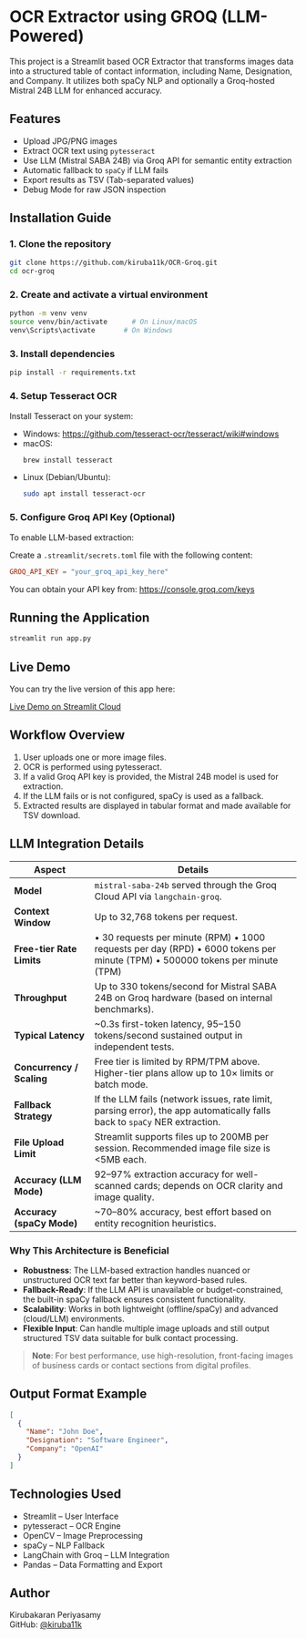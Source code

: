 # OCR Extractor using GROQ (LLM-Powered)

This project is a Streamlit based OCR  Extractor that transforms images data into a structured table of contact information, including Name, Designation, and Company. It utilizes both spaCy NLP and optionally a Groq-hosted Mistral 24B LLM for enhanced accuracy.

## Features

- Upload JPG/PNG images
- Extract OCR text using `pytesseract`
- Use LLM (Mistral SABA 24B) via Groq API for semantic entity extraction
- Automatic fallback to `spaCy` if LLM fails
- Export results as TSV (Tab-separated values)
- Debug Mode for raw JSON inspection

## Installation Guide

### 1. Clone the repository

```bash
git clone https://github.com/kiruba11k/OCR-Groq.git
cd ocr-groq
```

### 2. Create and activate a virtual environment

```bash
python -m venv venv
source venv/bin/activate      # On Linux/macOS
venv\Scripts\activate       # On Windows
```

### 3. Install dependencies

```bash
pip install -r requirements.txt
```

### 4. Setup Tesseract OCR

Install Tesseract on your system:

- Windows: https://github.com/tesseract-ocr/tesseract/wiki#windows
- macOS:
  ```bash
  brew install tesseract
  ```
- Linux (Debian/Ubuntu):
  ```bash
  sudo apt install tesseract-ocr
  ```

### 5. Configure Groq API Key (Optional)

To enable LLM-based extraction:

Create a `.streamlit/secrets.toml` file with the following content:

```toml
GROQ_API_KEY = "your_groq_api_key_here"
```

You can obtain your API key from: https://console.groq.com/keys

## Running the Application

```bash
streamlit run app.py
```
## Live Demo

You can try the live version of this app here:

[ Live Demo on Streamlit Cloud](https://lsocrgroq.streamlit.app/)


## Workflow Overview

1. User uploads one or more image files.
2. OCR is performed using pytesseract.
3. If a valid Groq API key is provided, the Mistral 24B model is used for extraction.
4. If the LLM fails or is not configured, spaCy is used as a fallback.
5. Extracted results are displayed in tabular format and made available for TSV download.

## LLM Integration Details

| Aspect                    | Details                                                                                           |
|---------------------------|---------------------------------------------------------------------------------------------------|
| **Model**                 | `mistral-saba-24b` served through the Groq Cloud API via `langchain-groq`.                        |
| **Context Window**        | Up to 32,768 tokens per request.                                                                  |
| **Free-tier Rate Limits** | • 30 requests per minute (RPM)  • 1000 requests per day (RPD)  • 6000 tokens per minute (TPM)  • 500000 tokens per minute (TPM) |
| **Throughput**            | Up to 330 tokens/second for Mistral SABA 24B on Groq hardware (based on internal benchmarks).     |
| **Typical Latency**       | ~0.3s first-token latency, 95–150 tokens/second sustained output in independent tests.            |
| **Concurrency / Scaling** | Free tier is limited by RPM/TPM above. Higher-tier plans allow up to 10× limits or batch mode.    |
| **Fallback Strategy**     | If the LLM fails (network issues, rate limit, parsing error), the app automatically falls back to `spaCy` NER extraction. |
| **File Upload Limit**     | Streamlit supports files up to 200MB per session. Recommended image file size is <5MB each.       |
| **Accuracy (LLM Mode)**   | 92–97% extraction accuracy for well-scanned cards; depends on OCR clarity and image quality.      |
| **Accuracy (spaCy Mode)** | ~70–80% accuracy, best effort based on entity recognition heuristics.                             |

### Why This Architecture is Beneficial

- **Robustness**: The LLM-based extraction handles nuanced or unstructured OCR text far better than keyword-based rules.
- **Fallback-Ready**: If the LLM API is unavailable or budget-constrained, the built-in spaCy fallback ensures consistent functionality.
- **Scalability**: Works in both lightweight (offline/spaCy) and advanced (cloud/LLM) environments.
- **Flexible Input**: Can handle multiple image uploads and still output structured TSV data suitable for bulk contact processing.

> **Note**: For best performance, use high-resolution, front-facing images of business cards or contact sections from digital profiles.


## Output Format Example

```json
[
  {
    "Name": "John Doe",
    "Designation": "Software Engineer",
    "Company": "OpenAI"
  }
]
```

## Technologies Used

- Streamlit – User Interface
- pytesseract – OCR Engine
- OpenCV – Image Preprocessing
- spaCy – NLP Fallback
- LangChain with Groq – LLM Integration
- Pandas – Data Formatting and Export

## Author

Kirubakaran Periyasamy  
GitHub: [@kiruba11k](https://github.com/kiruba11k)

